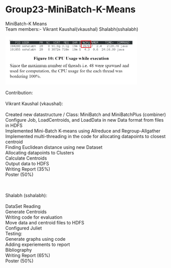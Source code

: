 # Group23-MiniBatch-K-Means<br />
MiniBatch-K Means<br />
Team members:- Vikrant Kaushal(vkaushal) Shalabh(sshalabh)<br />



![alt tag](https://github.com/KaushalVikrant/Distributed_Systems/blob/master/MiniBatch_K_Means/High%20CPU%20Usage.PNG)

Contribution:<br />
<br />
Vikrant Kaushal (vkaushal):<br />
<br />
Created new datastructure / Class: MiniBatch and MiniBatchPlus (combiner)<br />
Configure Job, LoadCentroids, and LoadData in new Data format from files in HDFS<br />
Implemented Mini-Batch K-means using Allreduce and Regroup-Allgather<br />
Implemented multi-threading in the code for allocating datapoints to closest centroid<br />
Finding Euclidean distance using new Dataset<br />
Allocating datapoints to Clusters<br />
Calculate Centroids<br />
Output data to HDFS<br />
Writing Report (35%)<br />
Poster (50%)<br />
<br /><br />

Shalabh (sshalabh):<br />
<br />
DataSet Reading<br />
Generate Centroids<br />
Writing code for evaluation<br />
Move data and centroid files to HDFS<br />
Configured Juliet<br />
Testing:<br />
  Generate graphs using code<br />
  Adding experiements to report<br />
Bibliography<br />
Writing Report (65%)<br />
Poster (50%)<br />


